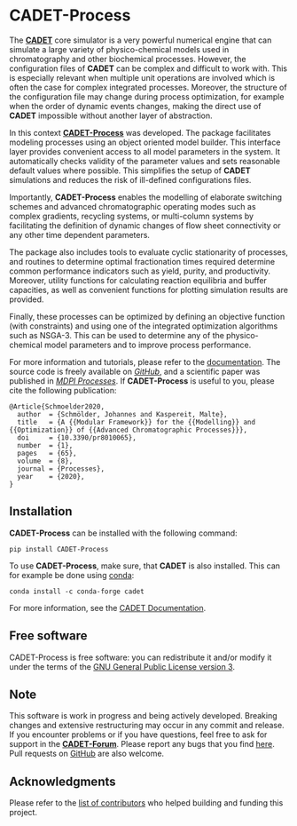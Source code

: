 # CADET-Process

The [**CADET**](https://cadet.github.io) core simulator is a very powerful numerical engine that can simulate a large variety of physico-chemical models used in chromatography and other biochemical processes.
However, the configuration files of **CADET** can be complex and difficult to work with.
This is especially relevant when multiple unit operations are involved which is often the case for complex integrated processes.
Moreover, the structure of the configuration file may change during process optimization, for example when the order of dynamic events changes, making the direct use of **CADET** impossible without another layer of abstraction.

In this context [**CADET-Process**](https://cadet-process.readthedocs.io/en/latest/) was developed.
The package facilitates modeling processes using an object oriented model builder.
This interface layer provides convenient access to all model parameters in the system.
It automatically checks validity of the parameter values and sets reasonable default values where possible.
This simplifies the setup of **CADET** simulations and reduces the risk of ill-defined configurations files.

Importantly, **CADET-Process** enables the modelling of elaborate switching schemes and advanced chromatographic operating modes such as complex gradients, recycling systems, or multi-column systems by facilitating the definition of dynamic changes of flow sheet connectivity or any other time dependent parameters.

The package also includes tools to evaluate cyclic stationarity of processes, and routines to determine optimal fractionation times required determine common performance indicators such as yield, purity, and productivity.
Moreover, utility functions for calculating reaction equilibria and buffer capacities, as well as convenient functions for plotting simulation results are provided.

Finally, these processes can be optimized by defining an objective function (with constraints) and using one of the integrated optimization algorithms such as NSGA-3.
This can be used to determine any of the physico-chemical model parameters and to improve process performance.

For more information and tutorials, please refer to the [documentation](https://cadet-process.readthedocs.io/en/latest/).
The source code is freely available on [*GitHub*](https://github.com/fau-advanced-separations/CADET-Process), and a scientific paper was published in [*MDPI Processes*](https://doi.org/10.3390/pr8010065).
If **CADET-Process** is useful to you, please cite the following publication:

```
@Article{Schmoelder2020,
  author  = {Schmölder, Johannes and Kaspereit, Malte},
  title   = {A {{Modular Framework}} for the {{Modelling}} and {{Optimization}} of {{Advanced Chromatographic Processes}}},
  doi     = {10.3390/pr8010065},
  number  = {1},
  pages   = {65},
  volume  = {8},
  journal = {Processes},
  year    = {2020},
}
```

## Installation

**CADET-Process** can be installed with the following command:

```
pip install CADET-Process
```

To use **CADET-Process**, make sure, that **CADET** is also installed.
This can for example be done using [conda](https://docs.conda.io/en/latest/):

```
conda install -c conda-forge cadet
```

For more information, see the [CADET Documentation](https://cadet.github.io/master/getting_started/installation.html).

## Free software

CADET-Process is free software: you can redistribute it and/or modify it under the terms of the [GNU General Public License version 3](https://github.com/fau-advanced-separations/CADET-Process/blob/master/LICENSE.md).

## Note

This software is work in progress and being actively developed.
Breaking changes and extensive restructuring may occur in any commit and release.
If you encounter problems or if you have questions, feel free to ask for support in the [**CADET-Forum**](https://forum.cadet-web.de).
Please report any bugs that you find [here](https://github.com/fau-advanced-separations/CADET-Process/issues).
Pull requests on [GitHub](https://github.com/fau-advanced-separations/CADET-Process) are also welcome.

## Acknowledgments

Please refer to the [list of contributors](CONTRIBUTORS.md) who helped building and funding this project.
